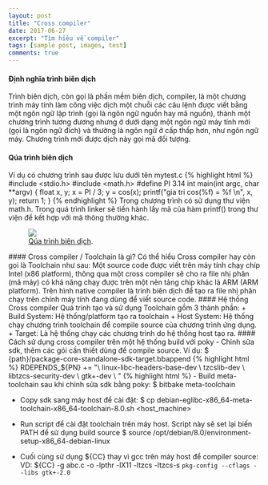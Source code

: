 ```yaml
---
layout: post
title: "Cross compiler"
date: 2017-06-27
excerpt: "Tìm hỉêu về compiler"
tags: [sample post, images, test]
comments: true
---
```


#### Định nghĩa trình biên dịch
Trình biên dịch, còn gọi là phần mềm biên dịch, compiler, là một chương trình máy tính làm công việc dịch một chuỗi các câu lệnh được viết bằng một ngôn ngữ lập trình (gọi là ngôn ngữ nguồn hay mã nguồn), thành một chương trình tương đương nhưng ở dưới dạng một ngôn ngữ máy tính mới (gọi là ngôn ngữ đích) và thường là ngôn ngữ ở cấp thấp hơn, như ngôn ngữ máy. Chương trình mới được dịch này gọi mã đối tượng.
#### Qúa trình biên dịch
Ví dụ có chương trình sau được lưu dưới tên mytest.c
{% highlight html %}
#include <stdio.h>
#include <math.h>
#define PI 3.14
int main(int argc, char **argv)
{
    float x, y;
    x = PI / 3;
    y = cos(x);
    printf("gia tri cos(%f) = %f \n", x, y);
    return 1;
}
{% endhighlight %}
Trong chương trình có sử dụng thư viện math.h. Trong quá trình linker sẽ tiến hành lấy mã của hàm printf() trong thư viện để kết hợp với mã thông thường khác.
<figure>
	<a href="http://farm9.staticflickr.com/8426/7758832526_cc8f681e48_b.jpg"><img src="http://farm9.staticflickr.com/8426/7758832526_cc8f681e48_c.jpg"></a>
	<figcaption><a href="http://www.flickr.com/photos/80901381@N04/7758832526/" title="Qúa trình biên dịch">Qúa trình biên dịch</a>.</figcaption>
</figure>
#### Cross compiler / Toolchain là gì?
Có thể hiểu Cross compiler hay còn gọi là Toolchain như sau:
Một source code được viết trên máy tính chạy chíp Intel (x86 platform), thông qua một cross compiler sẽ cho ra file nhị phân (mã máy) có khả năng chạy được trên một nên tảng chip khác là ARM (ARM platform). Trên hình native compiler là trình biên dịch để tạo ra file nhị phân chạy trên chính máy tính đang dùng để viết source code.
#### Hệ thống Cross compiler
Quá trình tạo và sử dụng Toolchain gồm 3 thành phần:
+ Build System: Hệ thống/platform tạo ra toolchain
+ Host System: Hệ thống chạy chương trình toolchain để compile source của chương trình ứng dụng.
+ Target: Là hệ thống chạy các chương trình do hệ thống host tạo ra.
#### Cách sử dụng cross compiler trên một hệ thống build với poky
- Chỉnh sửa sdk, thêm các gói cần thiết dùng để compile source. Ví dụ:
$ {path}/package-core-standalone-sdk-target.bbappend
{% highlight html %}
RDEPENDS_${PN} += "\
linux-libc-headers-base-dev \
tzcslib-dev \
libtzcs-security-dev \
gtk+-dev \
"
{% highlight html %}
- Build meta-toolchain sau khi chỉnh sửa sdk bằng poky:
$ bitbake meta-toolchain

- Copy sdk sang máy host để cài đặt:
$ cp debian-eglibc-x86_64-meta-toolchain-x86_64-toolchain-8.0.sh <host_machine>

- Run script để cài đặt toolchain trên máy host. Script này sẽ set lại biến PATH để sử dụng build source
$ source /opt/debian/8.0/environment-setup-x86_64-debian-linux

- Cuối cùng sử dụng ${CC} thay vì gcc trên máy host để compiler source:
VD: ${CC} -g abc.c -o  -lpthr -lX11 -ltzcs -ltzcs-s `pkg-config --cflags --libs gtk+-2.0`